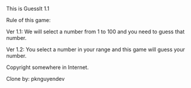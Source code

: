This is GuessIt 1.1

Rule of this game:

Ver 1.1: We will select a number from 1 to 100 and you need to guess that number.

Ver 1.2: You select a number in your range and this game will guess your number.

Copyright somewhere in Internet.

Clone by: pknguyendev
